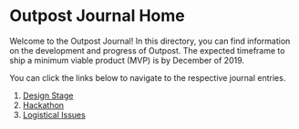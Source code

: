 # Outpost Journal Home

Welcome to the Outpost Journal! In this directory, you can find information on the development and progress of Outpost. The expected timeframe to ship a minimum viable product (MVP) is by December of 2019.

You can click the links below to navigate to the respective journal entries.

1. [Design Stage](01-design-stage.md)
2. [Hackathon](02-sd-hacks.md)
3. [Logistical Issues](03-logistics-and-approval.md)

